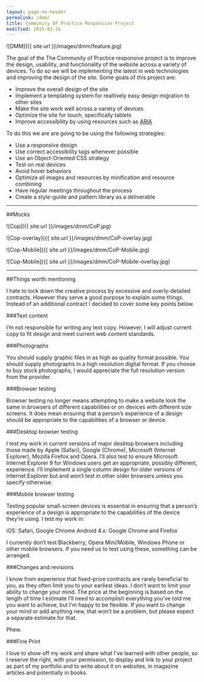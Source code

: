 ```yaml
---
layout: page-no-header
permalink: /dmm/
title: Community Of Practice Responsive Project
modified: 2015-02-16
---
```


![DMM]({{ site.url }}/images/dmm/feature.jpg)

The goal of the The Community of Practice responsive project is to improve the design, usability, and functionality of the website across a variety of devices. To do so we will be implementing the latest in web technologies and improving the design of the site. Some goals of this project are:

* Improve the overall design of the site
* Implement a templating system for realtively easy design migration to other sites
* Make the site work well across a variety of devices
* Optimize the site for touch, specifically tablets
* Improve accessibility by using resources such as [ARIA](https://developer.mozilla.org/en-US/docs/Web/Accessibility/ARIA)

To do this we are are going to be using the following strategies:

* Use a responsive design
* Use correct accessibility tags whenever possible
* Use an Object-Oriented CSS strategy
* Test on real devices
* Avoid hover behaviors
* Optimize all images and resources by minification and resource combining
* Have regular meetings throughout the process
* Create a style-guide and pattern library as a deliverable

---

##Mocks

![Cop]({{ site.url }}/images/dmm/CoP.jpg)

![Cop-overlay]({{ site.url }}/images/dmm/CoP-overlay.jpg)

![Cop-Mobile]({{ site.url }}/images/dmm/CoP-Mobile.jpg)

![Cop-Mobile]({{ site.url }}/images/dmm/CoP-Mobile-overlay.jpg)


---

##Things worth mentioning

I hate to lock down the creative process by excessive and overly-detailed contracts. However they serve a good purpose to explain some things. Instead of an additional contract I decided to cover some key points below. 

###Text content

I’m not responsible for writing any text copy. However, I will adjust current copy to fit design and meet current web content standards.

###Photographs

You should supply graphic files in as high as quality format possible. You should supply photographs in a high resolution digital format. If you choose to buy stock photographs, I would appreciate the full resolution version from the provider. 

###Browser testing

Browser testing no longer means attempting to make a website look the same in browsers of different capabilities or on devices with different size screens. It does mean ensuring that a person’s experience of a design should be appropriate to the capabilities of a browser or device.

###Desktop browser testing

I test my work in current versions of major desktop browsers including those made by Apple (Safari), Google (Chrome), Microsoft (Internet Explorer), Mozilla Firefox and Opera. I’ll also test to ensure Microsoft Internet Explorer 9 for Windows users get an appropriate, possibly different, experience. I’ll implement a single column design for older versions of Internet Explorer but and won’t test in other older browsers unless you specify otherwise.

###Mobile browser testing

Testing popular small-screen devices is essential in ensuring that a person’s experience of a design is appropriate to the capabilities of the device they’re using. I test my work in:

iOS: Safari, Google Chrome Android 4.x: Google Chrome and Firefox

I currently don’t test Blackberry, Opera Mini/Mobile, Windows Phone or other mobile browsers. If you need us to test using these, something can be arranged.

###Changes and revisions

I know from experience that fixed-price contracts are rarely beneficial to you, as they often limit you to your earliest ideas. I don’t want to limit your ability to change your mind. The price at the beginning is based on the length of time I estimate I’ll need to accomplish everything you’ve told me you want to achieve, but I'm happy to be flexible. If you want to change your mind or add anything new, that won’t be a problem, but please expect a separate estimate for that.

Phew.

###Fine Print

I love to show off my work and share what I've learned with other people, so I reserve the right, with your permission, to display and link to your project as part of my portfolio and to write about it on websites, in magazine articles and potentially in books.